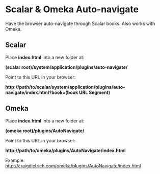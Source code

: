 # Scalar & Omeka Auto-navigate
Have the browser auto-navigate through Scalar books. Also works with Omeka.

## Scalar  
Place **index.html** into a new folder at:  
  
**(scalar root)/system/application/plugins/auto-navigate/**  

Point to this URL in your browser:  
  
**http://<span></span>path/to/scalar/system/application/plugins/auto-navigate/index.html?book=(book URL Segment)**  
  
## Omeka
Place **index.html** into a new folder at:  
  
**(omeka root)/plugins/AutoNavigate/**  
  
Point to this URL in your browser:  
  
**http://<span></span>path/to/omeka/plugins/AutoNavigate/index.html**  

Example:  
http://craigdietrich.com/omeka/plugins/AutoNavigate/index.html
